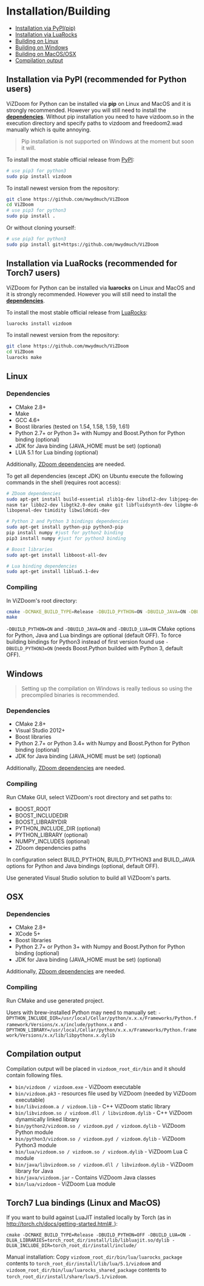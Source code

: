 # Installation/Building

* [Installation via PyPI(pip)](#pypi)
* [Installation via LuaRocks](#luarocks)
* [Building on Linux](#linux)
* [Building on Windows](#windows)
* [Building on MacOS/OSX](#osx)
* [Compilation output](#output)


## <a name="pypi"></a> Installation via PyPI (recommended for Python users)

ViZDoom for Python can be installed via **pip** on Linux and MacOS and it is strongly recommended. However you will still need to install the  **[dependencies](#linux_deps)**. Without pip installation you need to have vizdoom.so in the execution directory and specify paths to vizdoom and freedoom2.wad manually which is quite annoying.

> Pip installation is not supported on Windows at the moment but soon it will.

To install the most stable official release from [PyPI](https://pypi.python.org/pypi):
```bash
# use pip3 for python3
sudo pip install vizdoom
```
To install newest version from the repository:
```bash
git clone https://github.com/mwydmuch/ViZDoom
cd ViZDoom
# use pip3 for python3
sudo pip install .
```
Or without cloning yourself:
```bash
# use pip3 for python3
sudo pip install git+https://github.com/mwydmuch/ViZDoom
```

## <a name="luarocks"></a> Installation via LuaRocks (recommended for Torch7 users)

ViZDoom for Python can be installed via **luarocks** on Linux and MacOS and it is strongly recommended. However you will still need to install the  **[dependencies](#linux_deps)**.

To install the most stable official release from [LuaRocks](https://pypi.python.org/pypi):
```bash
luarocks install vizdoom
```
To install newest version from the repository:
```bash
git clone https://github.com/mwydmuch/ViZDoom
cd ViZDoom
luarocks make
```


## <a name="linux"></a> Linux

### <a name="linux_deps"></a>Dependencies
* CMake 2.8+
* Make
* GCC 4.6+
* Boost libraries (tested on 1.54, 1.58, 1.59, 1.61)
* Python 2.7+ or Python 3+ with Numpy and Boost.Python for Python binding (optional)
* JDK for Java binding (JAVA_HOME must be set) (optional)
* LUA 5.1 for Lua binding (optional)

Additionally, [ZDoom dependencies](http://zdoom.org/wiki/Compile_ZDoom_on_Linux) are needed.

To get all dependencies (except JDK) on Ubuntu execute the following commands in the shell (requires root access):
```bash
# ZDoom dependencies
sudo apt-get install build-essential zlib1g-dev libsdl2-dev libjpeg-dev \
nasm tar libbz2-dev libgtk2.0-dev cmake git libfluidsynth-dev libgme-dev \
libopenal-dev timidity libwildmidi-dev 

# Python 2 and Python 3 bindings dependencies
sudo apt-get install python-pip python3-pip 
pip install numpy #just for python2 binding
pip3 install numpy #just for python3 binding

# Boost libraries
sudo apt-get install libboost-all-dev

# Lua binding dependencies
sudo apt-get install liblua5.1-dev
```

### Compiling
In ViZDoom's root directory:
```bash
cmake -DCMAKE_BUILD_TYPE=Release -DBUILD_PYTHON=ON -DBUILD_JAVA=ON -DBUILD_LUA=ON
make
```

``-DBUILD_PYTHON=ON`` and ``-DBUILD_JAVA=ON`` and ``-DBUILD_LUA=ON`` CMake options for Python, Java and Lua bindings are optional (default OFF). To force building bindings for Python3 instead of first version found use ``-DBUILD_PYTHON3=ON`` (needs Boost.Python builded with Python 3, default OFF).


## <a name="windows"></a> Windows

> Setting up the compilation on Windows is really tedious so using the precompiled binaries is recommended.

### Dependencies
* CMake 2.8+
* Visual Studio 2012+
* Boost libraries
* Python 2.7+ or Python 3.4+ with Numpy and Boost.Python for Python binding (optional)
* JDK for Java binding (JAVA_HOME must be set) (optional)

Additionally, [ZDoom dependencies](http://zdoom.org/wiki/Compile_ZDoom_on_Windows) are needed.

### Compiling
Run CMake GUI, select ViZDoom's root directory and set paths to:
* BOOST_ROOT
* BOOST_INCLUDEDIR
* BOOST_LIBRARYDIR
* PYTHON_INCLUDE_DIR (optional)
* PYTHON_LIBRARY (optional)
* NUMPY_INCLUDES (optional)
* ZDoom dependencies paths

In configuration select BUILD_PYTHON, BUILD_PYTHON3 and BUILD_JAVA options for Python and Java bindings (optional, default OFF).

Use generated Visual Studio solution to build all ViZDoom's parts.


## <a name="osx"></a>OSX

### Dependencies
* CMake 2.8+
* XCode 5+
* Boost libraries
* Python 2.7+ or Python 3+ with Numpy and Boost.Python for Python binding (optional)
* JDK for Java binding (JAVA_HOME must be set) (optional)

Additionally, [ZDoom dependencies](http://zdoom.org/wiki/Compile_ZDoom_on_Mac_OS_X) are needed.

### Compiling
Run CMake and use generated project.

Users with brew-installed Python may need to manually set:
``-DPYTHON_INCLUDE_DIR=/usr/local/Cellar/python/x.x.x/Frameworks/Python.framework/Versions/x.x/include/pythonx.x`` and 
``-DPYTHON_LIBRARY=/usr/local/Cellar/python/x.x.x/Frameworks/Python.framework/Versions/x.x/lib/libpythonx.x.dylib``


## <a name="output"></a> Compilation output
Compilation output will be placed in ``vizdoom_root_dir/bin`` and it should contain following files.

* ``bin/vizdoom / vizdoom.exe`` - ViZDoom executable
* ``bin/vizdoom.pk3`` - resources file used by ViZDoom (needed by ViZDoom executable)
* ``bin/libvizdoom.a / vizdoom.lib`` - C++ ViZDoom static library
* ``bin/libvizdoom.so / vizdoom.dll / libvizdoom.dylib`` -  C++ ViZDoom dynamically linked library
* ``bin/python2/vizdoom.so / vizdoom.pyd / vizdoom.dylib`` - ViZDoom Python module
* ``bin/python3/vizdoom.so / vizdoom.pyd / vizdoom.dylib`` - ViZDoom Python3 module
* ``bin/lua/vizdoom.so / vizdoom.so / vizdoom.dylib`` - ViZDoom Lua C module
* ``bin/java/libvizdoom.so / vizdoom.dll / libvizdoom.dylib`` -  ViZDoom library for Java
* ``bin/java/vizdoom.jar`` -  Contains ViZDoom Java classes
* ``bin/lua/vizdoom`` - ViZDoom Lua module


## Torch7 Lua bindings (Linux and MacOS)
If you want to build against LuaJIT installed locally by Torch (as in http://torch.ch/docs/getting-started.html#_):
```
cmake -DCMAKE_BUILD_TYPE=Release -DBUILD_PYTHON=OFF -DBUILD_LUA=ON -DLUA_LIBRARIES=torch_root_dir/install/lib/libluajit.so/dylib -DLUA_INCLUDE_DIR=torch_root_dir/install/include/
```

Manual installation: 
Copy `vizdoom_root_dir/bin/lua/luarocks_package` contents to `torch_root_dir/install/lib/lua/5.1/vizdoom` 
and `vizdoom_root_dir/bin/lua/luarocks_shared_package` contents to `torch_root_dir/install/share/lua/5.1/vizdoom`.
